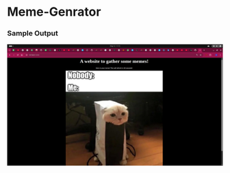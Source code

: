 # Meme-Genrator

### Sample Output


![Alt text](https://github.com/ratnesh134/Meme-Generator/blob/master/output/Pasted%20image.png)
